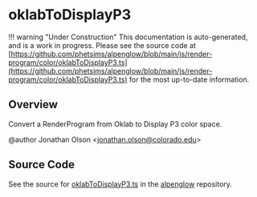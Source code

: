 # oklabToDisplayP3

!!! warning "Under Construction"
    This documentation is auto-generated, and is a work in progress. Please see the source code at
    [https://github.com/phetsims/alpenglow/blob/main/js/render-program/color/oklabToDisplayP3.ts](https://github.com/phetsims/alpenglow/blob/main/js/render-program/color/oklabToDisplayP3.ts) for the most up-to-date information.

## Overview

Convert a RenderProgram from Oklab to Display P3 color space.

@author Jonathan Olson &lt;jonathan.olson@colorado.edu&gt;



## Source Code

See the source for [oklabToDisplayP3.ts](https://github.com/phetsims/alpenglow/blob/main/js/render-program/color/oklabToDisplayP3.ts) in the [alpenglow](https://github.com/phetsims/alpenglow) repository.

